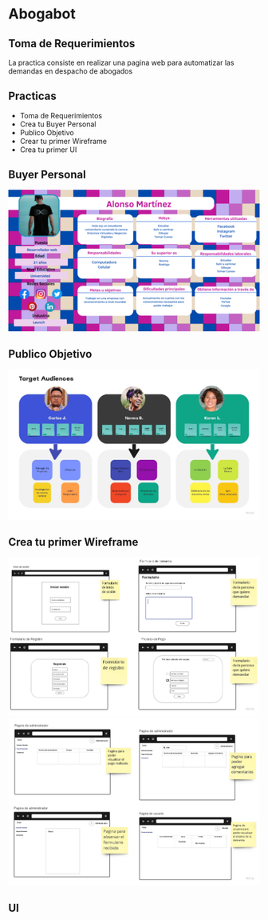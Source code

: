 # Abogabot   

## Toma de Requerimientos
La practica consiste en realizar una pagina web para automatizar las demandas en despacho de abogados 





## Practicas 

- Toma de Requerimientos 
- Crea tu Buyer Personal
- Publico Objetivo
- Crear tu primer Wireframe
- Crea tu primer UI

## Buyer Personal 
![](img/Buyer%20Personal.png "Buyer Personal")

## Publico Objetivo
![](img/Publico%20Objetivo.jpg "Publico objetivo")

## Crea tu primer Wireframe
![](img/wireframe1.jpg "Paginas de principales")
![](img/wireframe.jpg "Pagina de visualizacion de datos")

## UI 



